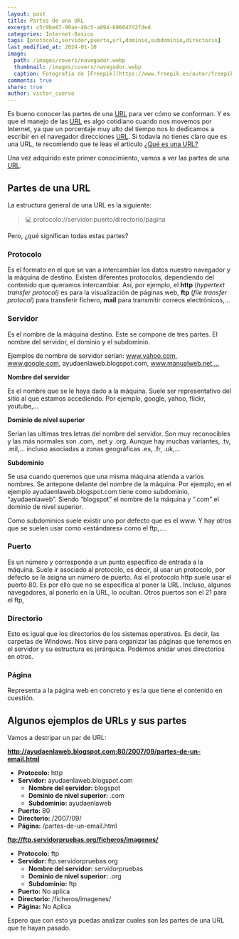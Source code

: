 ```yaml
---
layout: post
title: Partes de una URL
excerpt: c5c9be87-90ae-46c5-a094-606047d2fded
categories: Internet-Basico
tags: [protocolo,servidor,puerto,url,dominio,subdominio,directorio]
last_modified_at: 2024-01-10
image:
  path: /images/covers/navegador.webp
  thumbnail: /images/covers/navegador.webp
  caption: Fotografía de [Freepik](https://www.freepik.es/autor/freepik)
comments: true
share: true
author: victor_cuervo
---
```


Es bueno conocer las partes de una [URL](https://www.ayudaenlaweb.com/internet-basico/que-es-la-url/) para ver cómo se conforman. Y es que el manejo de las [URL](https://www.ayudaenlaweb.com/internet-basico/que-es-la-url/) es algo cotidiano cuando nos movemos por Internet, ya que un porcentaje muy alto del tiempo nos lo dedicamos a escribir en el navegador direcciones [URL](https://www.ayudaenlaweb.com/internet-basico/que-es-la-url/). Si todavía no tienes claro que es una URL, te recomiendo que te leas el artículo [¿Qué es una URL?](https://www.ayudaenlaweb.com/internet-basico/que-es-la-url/)


Una vez adquirido este primer conocimiento, vamos a ver las partes de una [URL](https://www.ayudaenlaweb.com/internet-basico/que-es-la-url/).


## Partes de una URL


La estructura general de una URL es la siguiente:


> 💻 protocolo://servidor:puerto/directorio/pagina


Pero, ¿qué significan todas estas partes?


### Protocolo


Es el formato en el que se van a intercambiar los datos nuestro navegador y la máquina de destino. Existen diferentes protocolos, dependiendo del contenido que queramos intercambiar. Así, por ejemplo, el **http** (_hypertext transfer protocol)_ es para la visualización de páginas web, **ftp** (_file transfer protocol_) para transferir fichero, **mail** para transmitir correos electrónicos,…


### **Servidor**


Es el nombre de la máquina destino. Este se compone de tres partes. El nombre del servidor, el dominio y el subdominio.


Ejemplos de nombre de servidor serían: www.yahoo.com, www.google.com, ayudaenlaweb.blogspot.com, www.manualweb.net,…


**Nombre del servidor**


Es el nombre que se le haya dado a la máquina. Suele ser representativo del sitio al que estamos accediendo. Por ejemplo, google, yahoo, flickr, youtube,…


**Dominio de nivel superior**


Serían las ultimas tres letras del nombre del servidor. Son muy reconocibles y las más normales son .com, .net y .org. Aunque hay muchas variantes, .tv, .mil,… incluso asociadas a zonas geográficas .es, .fr, .uk,…


**Subdominio**


Se usa cuando queremos que una misma máquina atienda a varios nombres. Se antepone delante del nombre de la máquina. Por ejemplo, en el ejemplo ayudaenlaweb.blogspot.com tiene como subdominio, “ayudaenlaweb”. Siendo “blogspot” el nombre de la máquina y “.com” el dominio de nivel superior.


Como subdominios suele existir uno por defecto que es el www. Y hay otros que se suelen usar como «estándares» como el ftp,….


### **Puerto**


Es un número y corresponde a un punto específico de entrada a la máquina. Suele ir asociado al protocolo, es decir, al usar un protocolo, por defecto se le asigna un número de puerto. Así el protocolo http suele usar el puerto 80. Es por ello que no se especifica al poner la URL. Incluso, algunos navegadores, al ponerlo en la URL, lo ocultan. Otros puertos son el 21 para el ftp,


### **Directorio**


Esto es igual que los directorios de los sistemas operativos. Es decir, las carpetas de Windows. Nos sirve para organizar las páginas que tenemos en el servidor y su estructura es jerárquica. Podemos anidar unos directorios en otros.


### **Página**


Representa a la página web en concreto y es la que tiene el contenido en cuestión.


## Algunos ejemplos de URLs y sus partes


Vamos a destripar un par de URL:


**http://ayudaenlaweb.blogspot.com:80/2007/09/partes-de-un-email.html**

- **Protocolo:** http
- **Servidor:** ayudaenlaweb.blogspot.com
	- **Nombre del servidor:** blogspot
	- **Dominio de nivel superior:** .com
	- **Subdominio:** ayudaenlaweb
- **Puerto:** 80
- **Directorio:** /2007/09/
- **Página:** /partes-de-un-email.html

**ftp://ftp.servidorpruebas.org/ficheros/imagenes/**

- **Protocolo:** ftp
- **Servidor:** ftp.servidorpruebas.org
	- **Nombre del servidor:** servidorpruebas
	- **Dominio de nivel superior:** .org
	- **Subdominio:** ftp
- **Puerto:** No aplica
- **Directorio:** /ficheros/imagenes/
- **Página:** No Aplica

Espero que con esto ya puedas analizar cuales son las partes de una URL que te hayan pasado.

